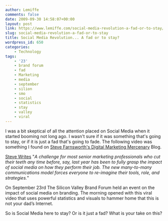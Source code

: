 ```yaml
---
author: Lemiffe
comments: false
date: 2009-09-30 14:58:07+00:00
layout: post
link: https://www.lemiffe.com/social-media-revolution-a-fad-or-to-stay/
slug: social-media-revolution-a-fad-or-to-stay
title: Social Media Revolution... A fad or to stay?
wordpress_id: 650
categories:
    - Technology
tags:
    - '23'
    - brand forum
    - fad
    - Marketing
    - media
    - september
    - silion
    - smo
    - social
    - statistics
    - stay
    - valley
    - viral
---
```


I was a bit skeptical of all the attention placed on Social Media when it started booming not long ago. I wasn't sure if it was something that's going to stay, or if it is just a fad that's going to fade. The following video was something I found on [Steve Farnsworth's Digital Marketing Mercenary](http://stevefarnsworth.wordpress.com/) Blog.

[Steve Writes](http://stevefarnsworth.wordpress.com/2009/09/30/is-social-media-a-fad-or-is-it-the-biggest-shift-since-the-industrial-revolution/) "_A challenge for most senior marketing professionals who cut their teeth any time before, say, last year has been to fully grasp the impact of social media on how they perform their job. The new many-to-many communications model forces everyone to re-imagine their tools, role, and strategies._"

On September 23rd The Silicon Valley Brand Forum held an event on the impact of social media on branding. The morning opened with this viral video that uses powerful statistics and visuals to hammer home that this is not your dad’s Internet.

So is Social Media here to stay? Or is it just a fad? What is your take on this?
